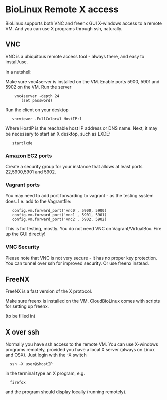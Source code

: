 # BioLinux Remote X access

BioLinux supports both VNC and freenx GUI X-windows access to a remote
VM. And you can use X programs through ssh, naturally.

## VNC

VNC is a ubiquitous remote access tool - always there, and easy to install/use.

In a nutshell:

Make sure vnc4server is installed on the VM.  Enable ports 5900, 5901 and 5902
on the VM. Run the server

        vnc4server -depth 24
           (set password)

Run the client on your desktop

       vncviewer -FullColor=1 HostIP:1

Where HostIP is the reachable host IP address or DNS name. Next, it 
may be necessary to start an X desktop, such as LXDE:

       startlxde

### Amazon EC2 ports

Create a security group for your instance that allows at least ports 
22,5900,5901 and 5902.

### Vagrant ports

You may need to add port forwarding to vagrant - as the testing system
does. I.e. add to the Vagrantfile:

       config.vm.forward_port('vnc0', 5900, 5900)
       config.vm.forward_port('vnc1', 5901, 5901)
       config.vm.forward_port('vnc2', 5902, 5902)

This is for testing, mostly. You do not need VNC on Vagrant/VirtualBox. Fire up
the GUI directly!

### VNC Security

Please note that VNC is not very secure - it has no proper key protection. You
can tunnel over ssh for improved security. Or use freenx instead.

## FreeNX

FreeNX is a fast version of the X protocol.

Make sure freenx is installed on the VM. CloudBioLinux comes with scripts
for setting up freenx.

(to be filled in)

## X over ssh

Normally you have ssh access to the remote VM. You can use X-windows programs
remotely, provided you have a local X server (always on Linux and OSX). Just
login with the -X switch

      ssh -X user@$hostIP

in the terminal type an X program, e.g.

      firefox

and the program should display locally (running remotely).

